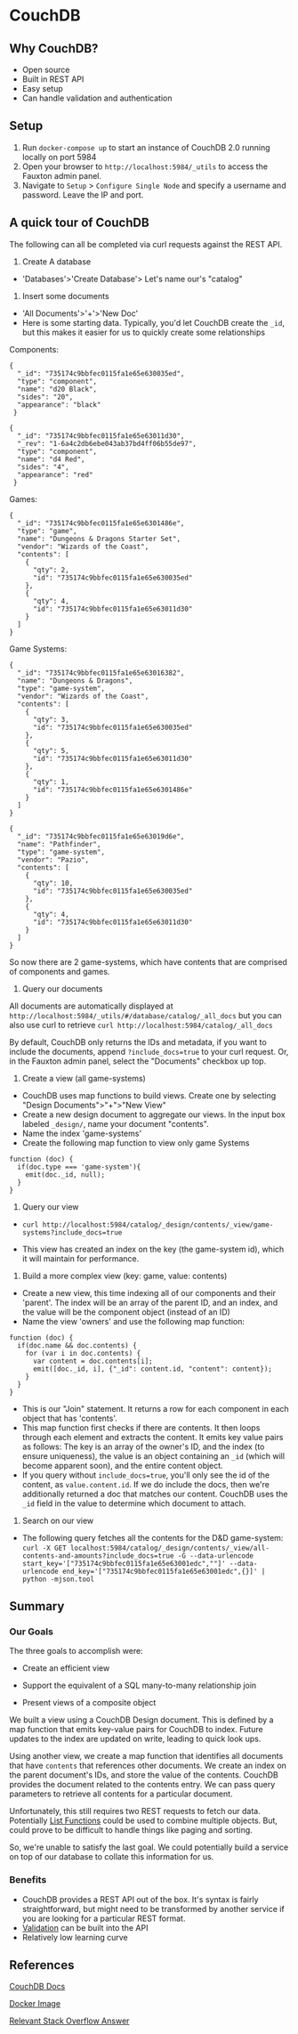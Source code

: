 # CouchDB

## Why CouchDB?

* Open source
* Built in REST API
* Easy setup
* Can handle validation and authentication

## Setup

1. Run `docker-compose up` to start an instance of CouchDB 2.0 running locally on port 5984
1. Open your browser to `http://localhost:5984/_utils` to access the Fauxton admin panel.
1. Navigate to `Setup` > `Configure Single Node` and specify a username and password. Leave the IP and port.

## A quick tour of CouchDB

The following can all be completed via curl requests against the REST API.

1. Create A database
  * 'Databases'>'Create Database'> Let's name our's "catalog"
1. Insert some documents
  * 'All Documents'>'+'>'New Doc'
  * Here is some starting data. Typically, you'd let CouchDB create the `_id`, but this makes it easier for us to quickly create some relationships

  Components:

  ```
  {
    "_id": "735174c9bbfec0115fa1e65e630035ed",
    "type": "component",
    "name": "d20 Black",
    "sides": "20",
    "appearance": "black"
   }
  ```

  ```
  {
    "_id": "735174c9bbfec0115fa1e65e63011d30",
    "_rev": "1-6a4c2db6ebe043ab37bd4ff06b55de97",
    "type": "component",
    "name": "d4 Red",
    "sides": "4",
    "appearance": "red"
   }
  ```
  Games:

  ```
  {
    "_id": "735174c9bbfec0115fa1e65e6301486e",
    "type": "game",
    "name": "Dungeons & Dragons Starter Set",
    "vendor": "Wizards of the Coast",
    "contents": [
      {
        "qty": 2,
        "id": "735174c9bbfec0115fa1e65e630035ed"
      },
      {
        "qty": 4,
        "id": "735174c9bbfec0115fa1e65e63011d30"
      }
    ]
  }
  ```
  Game Systems:

  ```
  {
    "_id": "735174c9bbfec0115fa1e65e63016382",
    "name": "Dungeons & Dragons",
    "type": "game-system",
    "vendor": "Wizards of the Coast",
    "contents": [
      {
        "qty": 3,
        "id": "735174c9bbfec0115fa1e65e630035ed"
      },
      {
        "qty": 5,
        "id": "735174c9bbfec0115fa1e65e63011d30"
      },
      {
        "qty": 1,
        "id": "735174c9bbfec0115fa1e65e6301486e"
      }
    ]
  }
  ```

  ```
  {
    "_id": "735174c9bbfec0115fa1e65e63019d6e",
    "name": "Pathfinder",
    "type": "game-system",
    "vendor": "Pazio",
    "contents": [
      {
        "qty": 10,
        "id": "735174c9bbfec0115fa1e65e630035ed"
      },
      {
        "qty": 4,
        "id": "735174c9bbfec0115fa1e65e63011d30"
      }
    ]
  }
  ```
  So now there are 2 game-systems, which have contents that are comprised of components and games.

1. Query our documents

  All documents are automatically displayed at `http://localhost:5984/_utils/#/database/catalog/_all_docs` but you can also use curl to retrieve `curl http://localhost:5984/catalog/_all_docs`

  By default, CouchDB only returns the IDs and metadata, if you want to include the documents, append `?include_docs=true` to your curl request. Or, in the Fauxton admin panel, select the "Documents" checkbox up top.

1. Create a view (all game-systems)

  * CouchDB uses map functions to build views. Create one by selecting "Design Documents">"+">"New View"
  * Create a new design document to aggregate our views. In the input box labeled `_design/`, name your document "contents".
  * Name the index 'game-systems'
  * Create the following map function to view only game Systems

  ```
  function (doc) {
    if(doc.type === 'game-system'){
      emit(doc._id, null);
    }
  }
  ```
1. Query our view

  * `curl http://localhost:5984/catalog/_design/contents/_view/game-systems?include_docs=true`

  * This view has created an index on the key (the game-system id), which it will maintain for performance.

1. Build a more complex view (key: game, value: contents)

  * Create a new view, this time indexing all of our components and their 'parent'. The index will be an array of the parent ID, and an index, and the value will be the component object (instead of an ID)
  * Name the view 'owners' and use the following map function:

  ```
  function (doc) {
    if(doc.name && doc.contents) {
      for (var i in doc.contents) {
        var content = doc.contents[i];
        emit([doc._id, i], {"_id": content.id, "content": content});
      }
    }
  }
  ```

  * This is our "Join" statement. It returns a row for each component in each object that has 'contents'.
  * This map function first checks if there are contents. It then loops through each element and extracts the content. It emits key value pairs as follows: The key is an array of the owner's ID, and the index (to ensure uniqueness), the value is an object containing an `_id` (which will become apparent soon), and the entire content object.
  * If you query without `include_docs=true`, you'll only see the id of the content, as `value.content.id`. If we do include the docs, then we're additionally returned a doc that matches our content. CouchDB uses the `_id` field in the value to determine which document to attach.

1. Search on our view

  * The following query fetches all the contents for the D&D game-system: `curl -X GET localhost:5984/catalog/_design/contents/_view/all-contents-and-amounts?include_docs=true -G --data-urlencode start_key='["735174c9bbfec0115fa1e65e63001edc",""]' --data-urlencode end_key='["735174c9bbfec0115fa1e65e63001edc",{}]' | python -mjson.tool`

## Summary

### Our Goals

The three goals to accomplish were:

* Create an efficient view

* Support the equivalent of a SQL many-to-many relationship join

* Present views of a composite object

We built a view using a CouchDB Design document. This is defined by a map function that emits key-value pairs for CouchDB to index. Future updates to the index are updated on write, leading to quick look ups.

Using another view, we create a map function that identifies all documents that have `contents` that references other documents. We create an index on the parent document's IDs, and store the value of the contents. CouchDB provides the document related to the contents entry. We can pass query parameters to retrieve all contents for a particular document.
 
Unfortunately, this still requires two REST requests to fetch our data. Potentially [List Functions](http://docs.couchdb.org/en/2.0.0/couchapp/ddocs.html?highlight=list#list-functions) could be used to combine multiple objects. But, could prove to be difficult to handle things like paging and sorting.

So, we're unable to satisfy the last goal. We could potentially build a service on top of our database to collate this information for us.

### Benefits

* CouchDB provides a REST API out of the box. It's syntax is fairly straightforward, but might need to be transformed by another service if you are looking for a particular REST format.
* [Validation](http://docs.couchdb.org/en/2.0.0/couchapp/ddocs.html#vdufun) can be built into the API
* Relatively low learning curve

## References

[CouchDB Docs](http://docs.couchdb.org/en/2.0.0/)

[Docker Image](https://hub.docker.com/r/klaemo/couchdb/)

[Relevant Stack Overflow Answer](https://stackoverflow.com/questions/3033443/best-way-to-do-one-to-many-join-in-couchdb/3035522#3035522)
